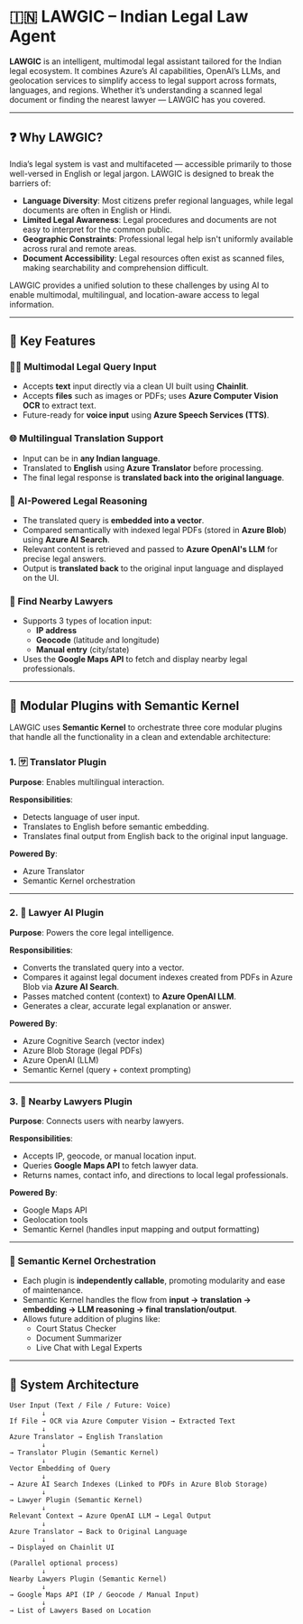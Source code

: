 # 🇮🇳 LAWGIC – Indian Legal Law Agent

**LAWGIC** is an intelligent, multimodal legal assistant tailored for the Indian legal ecosystem. It combines Azure’s AI capabilities, OpenAI’s LLMs, and geolocation services to simplify access to legal support across formats, languages, and regions. Whether it’s understanding a scanned legal document or finding the nearest lawyer — LAWGIC has you covered.

---

## ❓ Why LAWGIC?

India’s legal system is vast and multifaceted — accessible primarily to those well-versed in English or legal jargon. LAWGIC is designed to break the barriers of:

- **Language Diversity**: Most citizens prefer regional languages, while legal documents are often in English or Hindi.
- **Limited Legal Awareness**: Legal procedures and documents are not easy to interpret for the common public.
- **Geographic Constraints**: Professional legal help isn't uniformly available across rural and remote areas.
- **Document Accessibility**: Legal resources often exist as scanned files, making searchability and comprehension difficult.

LAWGIC provides a unified solution to these challenges by using AI to enable multimodal, multilingual, and location-aware access to legal information.

---

## 🧩 Key Features

### 🧑‍⚖️ Multimodal Legal Query Input
- Accepts **text** input directly via a clean UI built using **Chainlit**.
- Accepts **files** such as images or PDFs; uses **Azure Computer Vision OCR** to extract text.
- Future-ready for **voice input** using **Azure Speech Services (TTS)**.

### 🌐 Multilingual Translation Support
- Input can be in **any Indian language**.
- Translated to **English** using **Azure Translator** before processing.
- The final legal response is **translated back into the original language**.

### 🧠 AI-Powered Legal Reasoning
- The translated query is **embedded into a vector**.
- Compared semantically with indexed legal PDFs (stored in **Azure Blob**) using **Azure AI Search**.
- Relevant content is retrieved and passed to **Azure OpenAI's LLM** for precise legal answers.
- Output is **translated back** to the original input language and displayed on the UI.

### 📍 Find Nearby Lawyers
- Supports 3 types of location input:
  - **IP address**
  - **Geocode** (latitude and longitude)
  - **Manual entry** (city/state)
- Uses the **Google Maps API** to fetch and display nearby legal professionals.

---

## 🧠 Modular Plugins with Semantic Kernel

LAWGIC uses **Semantic Kernel** to orchestrate three core modular plugins that handle all the functionality in a clean and extendable architecture:

### 1. 🈂️ Translator Plugin
**Purpose**: Enables multilingual interaction.

**Responsibilities**:
- Detects language of user input.
- Translates to English before semantic embedding.
- Translates final output from English back to the original input language.

**Powered By**:
- Azure Translator
- Semantic Kernel orchestration

---

### 2. 📄 Lawyer AI Plugin
**Purpose**: Powers the core legal intelligence.

**Responsibilities**:
- Converts the translated query into a vector.
- Compares it against legal document indexes created from PDFs in Azure Blob via **Azure AI Search**.
- Passes matched content (context) to **Azure OpenAI LLM**.
- Generates a clear, accurate legal explanation or answer.

**Powered By**:
- Azure Cognitive Search (vector index)
- Azure Blob Storage (legal PDFs)
- Azure OpenAI (LLM)
- Semantic Kernel (query + context prompting)

---

### 3. 📍 Nearby Lawyers Plugin
**Purpose**: Connects users with nearby lawyers.

**Responsibilities**:
- Accepts IP, geocode, or manual location input.
- Queries **Google Maps API** to fetch lawyer data.
- Returns names, contact info, and directions to local legal professionals.

**Powered By**:
- Google Maps API
- Geolocation tools
- Semantic Kernel (handles input mapping and output formatting)

---

### 🔄 Semantic Kernel Orchestration

- Each plugin is **independently callable**, promoting modularity and ease of maintenance.
- Semantic Kernel handles the flow from **input → translation → embedding → LLM reasoning → final translation/output**.
- Allows future addition of plugins like:
  - Court Status Checker
  - Document Summarizer
  - Live Chat with Legal Experts

---

## 🧠 System Architecture

```text
User Input (Text / File / Future: Voice)
        ↓
If File → OCR via Azure Computer Vision → Extracted Text
        ↓
Azure Translator → English Translation
        ↓
→ Translator Plugin (Semantic Kernel)
        ↓
Vector Embedding of Query
        ↓
→ Azure AI Search Indexes (Linked to PDFs in Azure Blob Storage)
        ↓
→ Lawyer Plugin (Semantic Kernel)
        ↓
Relevant Context → Azure OpenAI LLM → Legal Output
        ↓
Azure Translator → Back to Original Language
        ↓
→ Displayed on Chainlit UI

(Parallel optional process)
        ↓
Nearby Lawyers Plugin (Semantic Kernel)
        ↓
→ Google Maps API (IP / Geocode / Manual Input)
        ↓
→ List of Lawyers Based on Location
